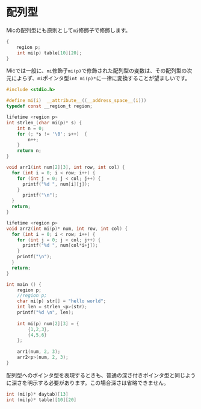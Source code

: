 # 配列型
Micの配列型にも原則として`mi`修飾子で修飾します。
```c
{
  　region p;
    int mi(p) table[10][20];
}
```

Micでは一般に、`mi`修飾子`mi(p)`で修飾された配列型の変数は、その配列型の次元によらず、`mi`ポインタ型`int mi(p)*`に一律に変換することが望ましいです。
```c
#include <stdio.h>

#define mi(i)  __attribute__((__address_space__(i)))
typedef const __region_t region;

lifetime <region p>
int strlen_(char mi(p)* s) {
    int n = 0;
    for (; *s != '\0'; s++)  {
        n++;      
    }
    return n;
}

void arr1(int num[2][3], int row, int col) {
  for (int i = 0; i < row; i++) {
    for (int j = 0; j < col; j++) {
      printf("%d ", num[i][j]);
    }
      printf("\n");
  }
  return;
}

lifetime <region p>
void arr2(int mi(p)* num, int row, int col) {
  for (int i = 0; i < row; i++) {
    for (int j = 0; j < col; j++) {
      printf("%d ", num[col*i+j]);
    }
    printf("\n");
  }
  return;
}

int main () {
    region p;
    //region p;
    char mi(p) str[] = "hello world";
    int len = strlen_<p>(str);
    printf("%d \n", len);      
    
    int mi(p) num[2][3] = {
        {1,2,3},
        {4,5,6}
    };
    
    arr1(num, 2, 3);
    arr2<p>(num, 2, 3);
}
```
配列型へのポインタ型を表現するときも、普通の深さ付きポインタ型と同じように深さを明示する必要があります。この場合深さは省略できません。
```c
int (mi(p)* daytab)[13]
int (mi(p)* table)[10][20]
```